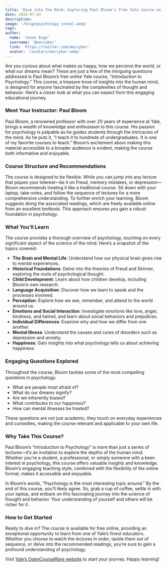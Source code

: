 ```yaml
---
title: 'Dive into the Mind: Exploring Paul Bloom’s Free Yale Course on Introduction to Psychology'
date: 2024-07-03
description: 
image: '/blog/psychology_school.webp'
tags: 
author:
  name: 'Jonas Enge'
  username: '@maccyber'
  link: 'https://twitter.com/maccyber'
  avatar: '/avatars/maccyber.webp'
---
```


Are you curious about what makes us happy, how we perceive the world, or what our dreams mean? These are just a few of the intriguing questions addressed in Paul Bloom’s free online Yale course, “Introduction to Psychology.” This course, a treasure trove of insights into the human mind, is designed for anyone fascinated by the complexities of thought and behavior. Here’s a closer look at what you can expect from this engaging educational journey.

### Meet Your Instructor: Paul Bloom

Paul Bloom, a renowned professor with over 20 years of experience at Yale, brings a wealth of knowledge and enthusiasm to this course. His passion for psychology is palpable as he guides students through the intricacies of the mind. As he puts it, “I teach it to hundreds of undergraduates. It is one of my favorite courses to teach.” Bloom’s excitement about making this material accessible to a broader audience is evident, making the course both informative and enjoyable.

### Course Structure and Recommendations

The course is designed to be flexible. While you can jump into any lecture that piques your interest—be it on Freud, memory mistakes, or depression—Bloom recommends treating it like a traditional course. Sit down with your laptop, take notes, and follow the sequence of lectures for a more comprehensive understanding. To further enrich your learning, Bloom suggests doing the associated readings, which are freely available online from an excellent textbook. This approach ensures you gain a robust foundation in psychology.

### What You’ll Learn

The course provides a thorough overview of psychology, touching on every significant aspect of the science of the mind. Here’s a snapshot of the topics covered:

- **The Brain and Mental Life**: Understand how our physical brain gives rise to mental experiences.
- **Historical Foundations**: Delve into the theories of Freud and Skinner, exploring the roots of psychological thought.
- **Child Development**: Learn about how children develop, including Bloom’s own research.
- **Language Acquisition**: Discover how we learn to speak and the processes involved.
- **Perception**: Explore how we see, remember, and attend to the world around us.
- **Emotions and Social Interaction**: Investigate emotions like love, anger, kindness, and hatred, and learn about social behaviors and prejudices.
- **Individual Differences**: Examine why and how we differ from one another.
- **Mental Illness**: Understand the causes and cures of disorders such as depression and anxiety.
- **Happiness**: Gain insights into what psychology tells us about achieving happiness.

### Engaging Questions Explored

Throughout the course, Bloom tackles some of the most compelling questions in psychology:

- What are people most afraid of?
- What do our dreams signify?
- Are we inherently biased?
- What contributes to our happiness?
- How can mental illnesses be treated?

These questions are not just academic; they touch on everyday experiences and curiosities, making the course relevant and applicable to your own life.

### Why Take This Course?

Paul Bloom’s “Introduction to Psychology” is more than just a series of lectures—it’s an invitation to explore the depths of the human mind. Whether you're a student, a professional, or simply someone with a keen interest in psychology, this course offers valuable insights and knowledge. Bloom’s engaging teaching style, combined with the flexibility of the online format, makes it accessible and enjoyable.

In Bloom’s words, “Psychology is the most interesting topic around.” By the end of this course, you’ll likely agree. So, grab a cup of coffee, settle in with your laptop, and embark on this fascinating journey into the science of thought and behavior. Your understanding of yourself and others will be richer for it.

### How to Get Started

Ready to dive in? The course is available for free online, providing an exceptional opportunity to learn from one of Yale’s finest educators. Whether you choose to watch the lectures in order, tackle them out of sequence, or delve into the recommended readings, you’re sure to gain a profound understanding of psychology.

Visit [Yale’s OpenCourseWare website](https://t.co/pWB3ZxNfin) to start your journey. Happy learning!
